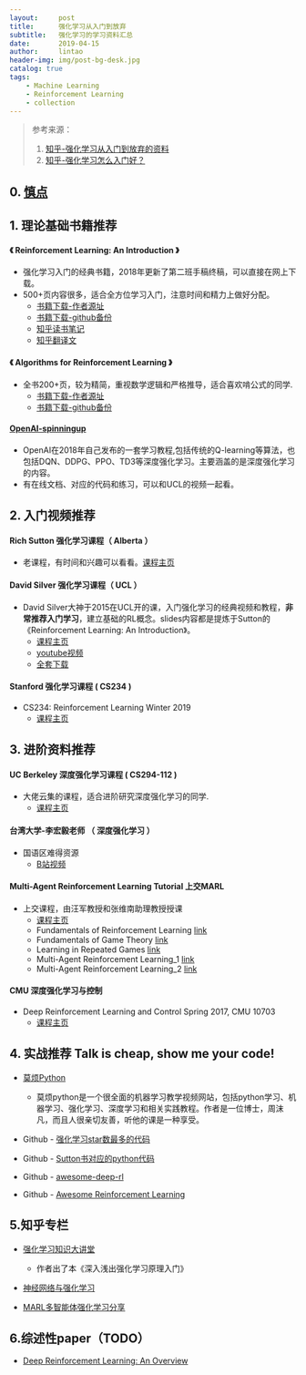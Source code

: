 ```yaml
---
layout:     post
title:      强化学习从入门到放弃
subtitle:   强化学习的学习资料汇总
date:       2019-04-15
author:     lintao
header-img: img/post-bg-desk.jpg
catalog: true
tags:
    - Machine Learning
    - Reinforcement Learning
    - collection
---
```

>参考来源：
>1. [知乎-强化学习从入门到放弃的资料](https://zhuanlan.zhihu.com/p/34918639)
>2. [知乎-强化学习怎么入门好？](https://www.zhihu.com/question/277325426)

## 0. [慎点](https://zhuanlan.zhihu.com/p/33936457)

## 1. 理论基础书籍推荐

#### 《 Reinforcement Learning: An Introduction 》

- 强化学习入门的经典书籍，2018年更新了第二班手稿终稿，可以直接在网上下载。
- 500+页内容很多，适合全方位学习入门，注意时间和精力上做好分配。
    - [书籍下载-作者源址](http://incompleteideas.net/book/the-book-2nd.html)
    - [书籍下载-github备份](https://github.com/Taospirit/Books/blob/master/Machine%20Learning/Reinforcement%20Learning/An%20Introduction%20to%20Deep%20Reinforcement%20Learning.pdf)
    - [知乎读书笔记](https://zhuanlan.zhihu.com/c_1060499676423471104)
    - [知乎翻译文](https://zhuanlan.zhihu.com/studyRL)

#### 《 Algorithms for Reinforcement Learning 》
- 全书200+页，较为精简，重视数学逻辑和严格推导，适合喜欢啃公式的同学.
    - [书籍下载-作者源址](https://sites.ualberta.ca/~szepesva/papers/RLAlgsInMDPs.pdf)
    - [书籍下载-github备份](https://github.com/Taospirit/Books/blob/master/Machine%20Learning/Reinforcement%20Learning/Algorithms%20for%20Reinforcement%20Learning.pdf)

#### [OpenAI-spinningup](https://spinningup.openai.com/en/latest/user/introduction.html)
- OpenAI在2018年自己发布的一套学习教程,包括传统的Q-learning等算法，也包括DQN、DDPG、PPO、TD3等深度强化学习。主要涵盖的是深度强化学习的内容。
- 有在线文档、对应的代码和练习，可以和UCL的视频一起看。
    
## 2. 入门视频推荐

#### Rich Sutton 强化学习课程（ Alberta ）

- 老课程，有时间和兴趣可以看看。[课程主页](http://incompleteideas.net/rlai.cs.ualberta.ca/RLAI/RLAIcourse/RLAIcourse2006.html)

#### David Silver 强化学习课程（ UCL ）

- David Silver大神于2015在UCL开的课，入门强化学习的经典视频和教程，**非常推荐入门学习**，建立基础的RL概念。slides内容都是提炼于Sutton的《Reinforcement Learning: An Introduction》。
    - [课程主页](http://www0.cs.ucl.ac.uk/staff/d.silver/web/Teaching.html)
    - [youtube视频](https://www.youtube.com/watch?v=2pWv7GOvuf0)
    - [全套下载]()

#### Stanford 强化学习课程 ( CS234 )
- CS234: Reinforcement Learning Winter 2019 
    - [课程主页](http://web.stanford.edu/class/cs234/index.html)

## 3. 进阶资料推荐

#### UC Berkeley 深度强化学习课程 ( CS294-112 )
- 大佬云集的课程，适合进阶研究深度强化学习的同学.
    - [课程主页](http://rail.eecs.berkeley.edu/deeprlcourse/)

#### 台湾大学-李宏毅老师 （ 深度强化学习 ）
- 国语区难得资源
    - [B站视频](https://www.bilibili.com/video/av24724071)

#### Multi-Agent Reinforcement Learning Tutorial 上交MARL
- 上交课程，由汪军教授和张维南助理教授授课
    - [课程主页](http://wnzhang.net/tutorials/marl2018/index.html)
    - Fundamentals of Reinforcement Learning  [link](http://wnzhang.net/tutorials/marl2018/docs/lecture-1-rl.pdf)
    - Fundamentals of Game Theory  [link](http://wnzhang.net/tutorials/marl2018/docs/lecture-2a-game-theory.pdf)
    - Learning in Repeated Games  [link](http://wnzhang.net/tutorials/marl2018/docs/lecture-2b-repeated-games.pdf)
    - Multi-Agent Reinforcement Learning_1 [link](http://wnzhang.net/tutorials/marl2018/docs/lecture-3a-marl-1.pdf)
    - Multi-Agent Reinforcement Learning_2 [link](http://wnzhang.net/tutorials/marl2018/docs/lecture-3b-marl-2.pdf)

#### CMU 深度强化学习与控制
- Deep Reinforcement Learning and Control
Spring 2017, CMU 10703 
    - [课程主页](https://katefvision.github.io/)

## 4. 实战推荐 Talk is cheap, show me your code!

- [莫烦Python](https://morvanzhou.github.io/tutorials/machine-learning/reinforcement-learning/)
    - 莫烦python是一个很全面的机器学习教学视频网站，包括python学习、机器学习、强化学习、深度学习和相关实践教程。作者是一位博士，周沫凡，而且人很亲切友善，听他的课是一种享受。

- Github - [强化学习star数最多的代码](https://github.com/dennybritz/reinforcement-learning)

- Github - [Sutton书对应的python代码](https://github.com/ShangtongZhang/reinforcement-learning-an-introduction)

- Github - [awesome-deep-rl](https://github.com/tigerneil/awesome-deep-rl)

- Github - [Awesome Reinforcement Learning](https://github.com/aikorea/awesome-rl#codes)

## 5.知乎专栏
- [强化学习知识大讲堂](https://zhuanlan.zhihu.com/sharerl)
    - 作者出了本《深入浅出强化学习原理入门》

- [神经网络与强化学习](https://zhuanlan.zhihu.com/c_101836530)

- [MARL多智能体强化学习分享](https://zhuanlan.zhihu.com/c_1061939147282915328)

## 6.综述性paper（TODO）
- [Deep Reinforcement Learning: An Overview]()
